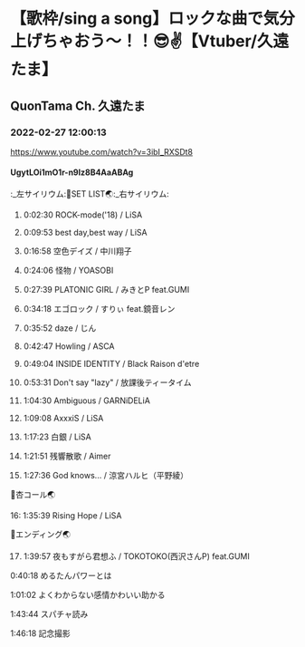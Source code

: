 # 【歌枠/sing a song】ロックな曲で気分上げちゃおう〜！！😎✌️【Vtuber/久遠たま】

## QuonTama Ch. 久遠たま

### 2022-02-27 12:00:13

https://www.youtube.com/watch?v=3ibI_RXSDt8

#### UgytLOi1mO1r-n9lz8B4AaABAg

:_左サイリウム:🥚SET LIST🌏:_右サイリウム:



01. 0:02:30 ROCK-mode('18) / LiSA

02. 0:09:53 best day,best way / LiSA

03. 0:16:58 空色デイズ / 中川翔子

04. 0:24:06 怪物 / YOASOBI

05. 0:27:39 PLATONIC GIRL / みきとP feat.GUMI

06. 0:34:18 エゴロック / すりぃ feat.鏡音レン

07. 0:35:52 daze / じん

08. 0:42:47 Howling / ASCA

09. 0:49:04 INSIDE IDENTITY / Black Raison d'etre

10. 0:53:31 Don't say "lazy" / 放課後ティータイム

11. 1:04:30 Ambiguous / GARNiDELiA

12. 1:09:08 AxxxiS / LiSA

13. 1:17:23 白銀 / LiSA

14. 1:21:51 残響散歌 / Aimer

15. 1:27:36 God knows... / 涼宮ハルヒ（平野綾）



🥚杏コール🌏



16: 1:35:39 ​Rising Hope / LiSA



🥚エンディング🌏



17. 1:39:57 夜もすがら君想ふ / TOKOTOKO(西沢さんP) feat.GUMI



0:40:18 めるたんパワーとは

1:01:02 よくわからない感情かわいい助かる

1:43:44 スパチャ読み

1:46:18 記念撮影

